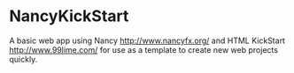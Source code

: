 # NancyKickStart

A basic web app using Nancy http://www.nancyfx.org/ and HTML KickStart http://www.99lime.com/ for use as a template to create new web projects quickly.